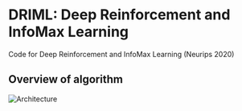 # DRIML: Deep Reinforcement and InfoMax Learning
Code for Deep Reinforcement and InfoMax Learning (Neurips 2020)

## Overview of algorithm
![Architecture](https://github.com/bmazoure/DRIML/raw/main/DRIML_thumbnail-01.png)
